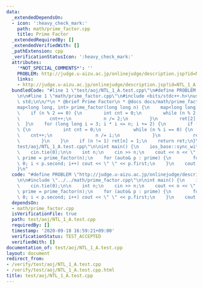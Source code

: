 ```yaml
---
data:
  _extendedDependsOn:
  - icon: ':heavy_check_mark:'
    path: math/prime_factor.cpp
    title: Prime Factor
  _extendedRequiredBy: []
  _extendedVerifiedWith: []
  _pathExtension: cpp
  _verificationStatusIcon: ':heavy_check_mark:'
  attributes:
    '*NOT_SPECIAL_COMMENTS*': ''
    PROBLEM: http://judge.u-aizu.ac.jp/onlinejudge/description.jsp?id=NTL_1_A
    links:
    - http://judge.u-aizu.ac.jp/onlinejudge/description.jsp?id=NTL_1_A
  bundledCode: "#line 1 \"test/aoj/NTL_1_A.test.cpp\"\n#define PROBLEM \"http://judge.u-aizu.ac.jp/onlinejudge/description.jsp?id=NTL_1_A\"\
    \n\n#line 1 \"math/prime_factor.cpp\"\n#include <bits/stdc++.h>\nusing namespace\
    \ std;\n\n/*\n * @brief Prime Factor\n * @docs docs/math/prime_factor.md\n */\n\
    map<long long, int> prime_factor(long long n) {\n    map<long long, int> ret;\n\
    \    if (n % 2 == 0) {\n        int cnt = 0;\n        while (n % 2 == 0) {\n \
    \           cnt++;\n            n /= 2;\n        }\n        ret[2] = cnt;\n  \
    \  }\n    for (long long i = 3; i * i <= n; i += 2) {\n        if (n % i == 0)\
    \ {\n            int cnt = 0;\n            while (n % i == 0) {\n            \
    \    cnt++;\n                n /= i;\n            }\n            ret[i] = cnt;\n\
    \        }\n    }\n    if (n != 1) ret[n] = 1;\n    return ret;\n}\n#line 4 \"\
    test/aoj/NTL_1_A.test.cpp\"\n\nint main() {\n    ios_base::sync_with_stdio(false);\n\
    \    cin.tie(0);\n\n    int n;\n    cin >> n;\n    cout << n << \":\";\n    auto\
    \ prime = prime_factor(n);\n    for (auto& p : prime) {\n        for (int i =\
    \ 0; i < p.second; i++) cout << \" \" << p.first;\n    }\n    cout << endl;\n\
    }\n"
  code: "#define PROBLEM \"http://judge.u-aizu.ac.jp/onlinejudge/description.jsp?id=NTL_1_A\"\
    \n\n#include \"../../math/prime_factor.cpp\"\n\nint main() {\n    ios_base::sync_with_stdio(false);\n\
    \    cin.tie(0);\n\n    int n;\n    cin >> n;\n    cout << n << \":\";\n    auto\
    \ prime = prime_factor(n);\n    for (auto& p : prime) {\n        for (int i =\
    \ 0; i < p.second; i++) cout << \" \" << p.first;\n    }\n    cout << endl;\n}"
  dependsOn:
  - math/prime_factor.cpp
  isVerificationFile: true
  path: test/aoj/NTL_1_A.test.cpp
  requiredBy: []
  timestamp: '2020-09-18 16:59:21+09:00'
  verificationStatus: TEST_ACCEPTED
  verifiedWith: []
documentation_of: test/aoj/NTL_1_A.test.cpp
layout: document
redirect_from:
- /verify/test/aoj/NTL_1_A.test.cpp
- /verify/test/aoj/NTL_1_A.test.cpp.html
title: test/aoj/NTL_1_A.test.cpp
---
```

